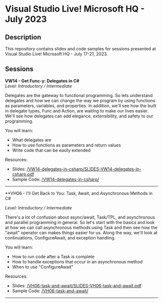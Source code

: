 # Visual Studio Live! Microsoft HQ - July 2023  

## Description  
This repository contains slides and code samples for sessions presented at Visual Studio Live! Microsoft HQ - July 17-21, 2023.  

## Sessions  

**VW14 - Get Func-y: Delegates in C#**  
*Level: Introductory / Intermediate*  

Delegates are the gateway to functional programming. So lets understand delegates and how we can change the way we program by using functions as parameters, variables, and properties. In addition, we'll see how the built in delegate types, Func and Action, are waiting to make our lives easier. We'll see how delegates can add elegance, extensibility, and safety to our programming.

You will learn:
* What delegates are  
* How to use functions as parameters and return values  
* Write code that can be easily extended  

Resources:  
* Slides: [/VW14-delegates-in-csharp/SLIDES-VW14-delegates-in-csharp.pdf](./VW14-delegates-in-csharp/SLIDES-VW14-delegates-in-csharp.pdf)
* Sample Code: [/VW14-delegates-in-csharp/](./VW14-delegates-in-csharp/)  

---  

**VH06 - I'll Get Back to You: Task, Await, and Asynchronous Methods in C#  

*Level: Introductory / Intermediate*  

There's a lot of confusion about async/await, Task/TPL, and asynchronous and parallel programming in general. So let's start with the basics and look at how we can call asynchronous methods using Task and then see how the "await" operator can makes things easier for us. Along the way, we'll look at continuations, ConfigureAwait, and exception handling.

You will learn:  
* How to run code after a Task is complete  
* How to handle exceptions that occur in an asynchronous method  
* When to use "ConfigureAwait"  

Resources:  
* Slides: [/VH06-task-and-await/SLIDES-VH06-task-and-await.pdf](./VH06-task-and-await/SLIDES-VH06-task-and-await.pdf)
* Sample Code: [/VH06-task-and-await/](./VH06-task-and-await/)

---

